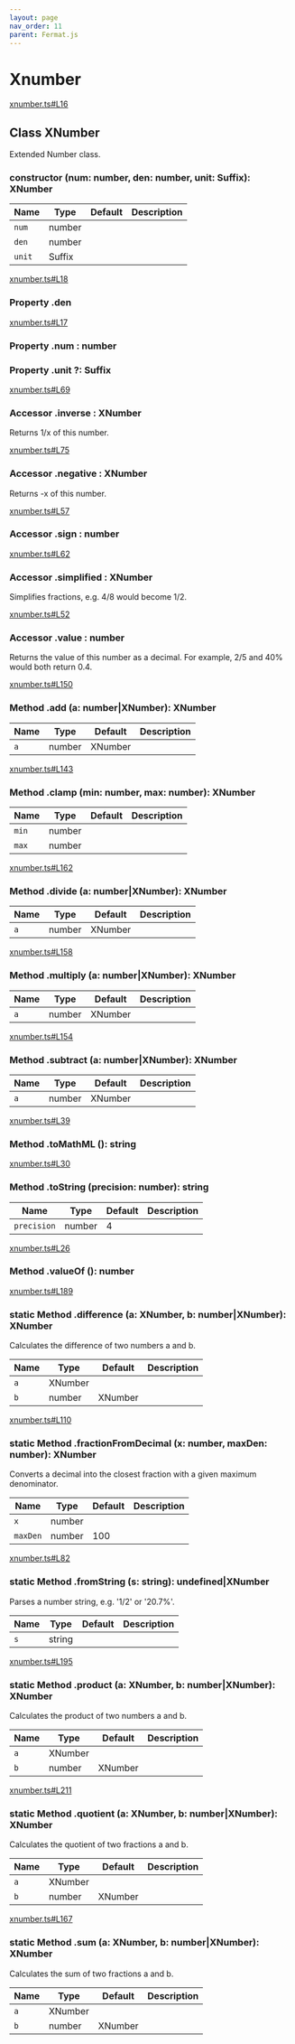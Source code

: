 ```yaml
---
layout: page
nav_order: 11
parent: Fermat.js
---
```


# Xnumber

<div class="docs-item" markdown="1">

<div><a class="source" target="_blank" href="https://github.com/mathigon/fermat.js/tree/master/src/xnumber.ts#L16">xnumber.ts#L16</a></div>

## <span class="pill">Class</span> XNumber

Extended Number class.

<div class="docs-item" markdown="1">

### constructor <span class="signature">(num: number, den: number, unit: Suffix): XNumber</span>

| Name | Type | Default | Description |
| --- | --- | --- | --- |
| `num` | number |  |  |
| `den` | number |  |  |
| `unit` | Suffix |  |  |


</div>

<div class="docs-item" markdown="1">

<div><a class="source" target="_blank" href="https://github.com/mathigon/fermat.js/tree/master/src/xnumber.ts#L18">xnumber.ts#L18</a></div>

### <span class="pill">Property</span> .den

</div>

<div class="docs-item" markdown="1">

<div><a class="source" target="_blank" href="https://github.com/mathigon/fermat.js/tree/master/src/xnumber.ts#L17">xnumber.ts#L17</a></div>

### <span class="pill">Property</span> .num <span class="signature">: number</span>

</div>

<div class="docs-item" markdown="1">

### <span class="pill">Property</span> .unit <span class="signature">?: Suffix</span>

</div>

<div class="docs-item" markdown="1">

<div><a class="source" target="_blank" href="https://github.com/mathigon/fermat.js/tree/master/src/xnumber.ts#L69">xnumber.ts#L69</a></div>

### <span class="pill">Accessor</span> .inverse <span class="signature">: XNumber</span>

Returns 1/x of this number.

</div>

<div class="docs-item" markdown="1">

<div><a class="source" target="_blank" href="https://github.com/mathigon/fermat.js/tree/master/src/xnumber.ts#L75">xnumber.ts#L75</a></div>

### <span class="pill">Accessor</span> .negative <span class="signature">: XNumber</span>

Returns -x of this number.

</div>

<div class="docs-item" markdown="1">

<div><a class="source" target="_blank" href="https://github.com/mathigon/fermat.js/tree/master/src/xnumber.ts#L57">xnumber.ts#L57</a></div>

### <span class="pill">Accessor</span> .sign <span class="signature">: number</span>

</div>

<div class="docs-item" markdown="1">

<div><a class="source" target="_blank" href="https://github.com/mathigon/fermat.js/tree/master/src/xnumber.ts#L62">xnumber.ts#L62</a></div>

### <span class="pill">Accessor</span> .simplified <span class="signature">: XNumber</span>

Simplifies fractions, e.g. 4/8 would become 1/2.

</div>

<div class="docs-item" markdown="1">

<div><a class="source" target="_blank" href="https://github.com/mathigon/fermat.js/tree/master/src/xnumber.ts#L52">xnumber.ts#L52</a></div>

### <span class="pill">Accessor</span> .value <span class="signature">: number</span>

Returns the value of this number as a decimal. For example, 2/5 and 40%
would both return 0.4.

</div>

<div class="docs-item" markdown="1">

<div><a class="source" target="_blank" href="https://github.com/mathigon/fermat.js/tree/master/src/xnumber.ts#L150">xnumber.ts#L150</a></div>

### <span class="pill">Method</span> .add <span class="signature">(a: number|XNumber): XNumber</span>

| Name | Type | Default | Description |
| --- | --- | --- | --- |
| `a` | number|XNumber |  |  |


</div>

<div class="docs-item" markdown="1">

<div><a class="source" target="_blank" href="https://github.com/mathigon/fermat.js/tree/master/src/xnumber.ts#L143">xnumber.ts#L143</a></div>

### <span class="pill">Method</span> .clamp <span class="signature">(min: number, max: number): XNumber</span>

| Name | Type | Default | Description |
| --- | --- | --- | --- |
| `min` | number |  |  |
| `max` | number |  |  |


</div>

<div class="docs-item" markdown="1">

<div><a class="source" target="_blank" href="https://github.com/mathigon/fermat.js/tree/master/src/xnumber.ts#L162">xnumber.ts#L162</a></div>

### <span class="pill">Method</span> .divide <span class="signature">(a: number|XNumber): XNumber</span>

| Name | Type | Default | Description |
| --- | --- | --- | --- |
| `a` | number|XNumber |  |  |


</div>

<div class="docs-item" markdown="1">

<div><a class="source" target="_blank" href="https://github.com/mathigon/fermat.js/tree/master/src/xnumber.ts#L158">xnumber.ts#L158</a></div>

### <span class="pill">Method</span> .multiply <span class="signature">(a: number|XNumber): XNumber</span>

| Name | Type | Default | Description |
| --- | --- | --- | --- |
| `a` | number|XNumber |  |  |


</div>

<div class="docs-item" markdown="1">

<div><a class="source" target="_blank" href="https://github.com/mathigon/fermat.js/tree/master/src/xnumber.ts#L154">xnumber.ts#L154</a></div>

### <span class="pill">Method</span> .subtract <span class="signature">(a: number|XNumber): XNumber</span>

| Name | Type | Default | Description |
| --- | --- | --- | --- |
| `a` | number|XNumber |  |  |


</div>

<div class="docs-item" markdown="1">

<div><a class="source" target="_blank" href="https://github.com/mathigon/fermat.js/tree/master/src/xnumber.ts#L39">xnumber.ts#L39</a></div>

### <span class="pill">Method</span> .toMathML <span class="signature">(): string</span>

</div>

<div class="docs-item" markdown="1">

<div><a class="source" target="_blank" href="https://github.com/mathigon/fermat.js/tree/master/src/xnumber.ts#L30">xnumber.ts#L30</a></div>

### <span class="pill">Method</span> .toString <span class="signature">(precision: number): string</span>

| Name | Type | Default | Description |
| --- | --- | --- | --- |
| `precision` | number | 4 |  |


</div>

<div class="docs-item" markdown="1">

<div><a class="source" target="_blank" href="https://github.com/mathigon/fermat.js/tree/master/src/xnumber.ts#L26">xnumber.ts#L26</a></div>

### <span class="pill">Method</span> .valueOf <span class="signature">(): number</span>

</div>

<div class="docs-item" markdown="1">

<div><a class="source" target="_blank" href="https://github.com/mathigon/fermat.js/tree/master/src/xnumber.ts#L189">xnumber.ts#L189</a></div>

### <span class="pill">static</span> <span class="pill">Method</span> .difference <span class="signature">(a: XNumber, b: number|XNumber): XNumber</span>

Calculates the difference of two numbers a and b.

| Name | Type | Default | Description |
| --- | --- | --- | --- |
| `a` | XNumber |  |  |
| `b` | number|XNumber |  |  |


</div>

<div class="docs-item" markdown="1">

<div><a class="source" target="_blank" href="https://github.com/mathigon/fermat.js/tree/master/src/xnumber.ts#L110">xnumber.ts#L110</a></div>

### <span class="pill">static</span> <span class="pill">Method</span> .fractionFromDecimal <span class="signature">(x: number, maxDen: number): XNumber</span>

Converts a decimal into the closest fraction with a given maximum denominator.

| Name | Type | Default | Description |
| --- | --- | --- | --- |
| `x` | number |  |  |
| `maxDen` | number | 100 |  |


</div>

<div class="docs-item" markdown="1">

<div><a class="source" target="_blank" href="https://github.com/mathigon/fermat.js/tree/master/src/xnumber.ts#L82">xnumber.ts#L82</a></div>

### <span class="pill">static</span> <span class="pill">Method</span> .fromString <span class="signature">(s: string): undefined|XNumber</span>

Parses a number string, e.g. '1/2' or '20.7%'.

| Name | Type | Default | Description |
| --- | --- | --- | --- |
| `s` | string |  |  |


</div>

<div class="docs-item" markdown="1">

<div><a class="source" target="_blank" href="https://github.com/mathigon/fermat.js/tree/master/src/xnumber.ts#L195">xnumber.ts#L195</a></div>

### <span class="pill">static</span> <span class="pill">Method</span> .product <span class="signature">(a: XNumber, b: number|XNumber): XNumber</span>

Calculates the product of two numbers a and b.

| Name | Type | Default | Description |
| --- | --- | --- | --- |
| `a` | XNumber |  |  |
| `b` | number|XNumber |  |  |


</div>

<div class="docs-item" markdown="1">

<div><a class="source" target="_blank" href="https://github.com/mathigon/fermat.js/tree/master/src/xnumber.ts#L211">xnumber.ts#L211</a></div>

### <span class="pill">static</span> <span class="pill">Method</span> .quotient <span class="signature">(a: XNumber, b: number|XNumber): XNumber</span>

Calculates the quotient of two fractions a and b.

| Name | Type | Default | Description |
| --- | --- | --- | --- |
| `a` | XNumber |  |  |
| `b` | number|XNumber |  |  |


</div>

<div class="docs-item" markdown="1">

<div><a class="source" target="_blank" href="https://github.com/mathigon/fermat.js/tree/master/src/xnumber.ts#L167">xnumber.ts#L167</a></div>

### <span class="pill">static</span> <span class="pill">Method</span> .sum <span class="signature">(a: XNumber, b: number|XNumber): XNumber</span>

Calculates the sum of two fractions a and b.

| Name | Type | Default | Description |
| --- | --- | --- | --- |
| `a` | XNumber |  |  |
| `b` | number|XNumber |  |  |


</div>

</div>